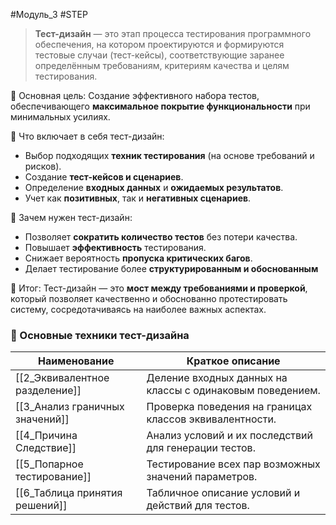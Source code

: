#Модуль_3 #STEP
> **Тест-дизайн** — это этап процесса тестирования программного обеспечения, на котором проектируются и формируются тестовые случаи (тест-кейсы), соответствующие заранее определённым требованиям, критериям качества и целям тестирования.

🧠 Основная цель:
Создание эффективного набора тестов, обеспечивающего **максимальное покрытие функциональности** при минимальных усилиях.

📌 Что включает в себя тест-дизайн:
- Выбор подходящих **техник тестирования** (на основе требований и рисков).
- Создание **тест-кейсов и сценариев**.
- Определение **входных данных** и **ожидаемых результатов**.
- Учет как **позитивных**, так и **негативных сценариев**.

🎯 Зачем нужен тест-дизайн:
- Позволяет **сократить количество тестов** без потери качества.
- Повышает **эффективность** тестирования.
- Снижает вероятность **пропуска критических багов**.
- Делает тестирование более **структурированным и обоснованным**

🧩 Итог:
Тест-дизайн — это **мост между требованиями и проверкой**, который позволяет качественно и обоснованно протестировать систему, сосредотачиваясь на наиболее важных аспектах.

### 📕 Основные техники тест-дизайна

| Наименование                  | Краткое описание                                          |
| ----------------------------- | --------------------------------------------------------- |
| [[2_Эквивалентное разделение]]  | Деление входных данных на классы с одинаковым поведением. |
| [[3_Анализ граничных значений]] | Проверка поведения на границах классов эквивалентности.   |
| [[4_Причина Следствие]]         | Анализ условий и их последствий для генерации тестов.     |
| [[5_Попарное тестирование]]     | Тестирование всех пар возможных значений параметров.      |
| [[6_Таблица принятия решений]]  | Табличное описание условий и действий для тестов.         |
